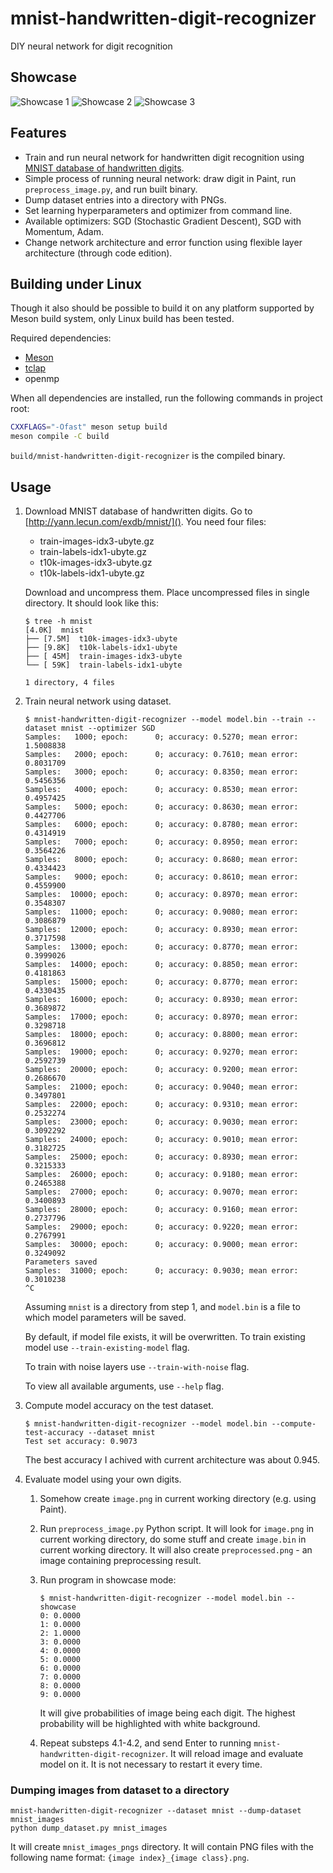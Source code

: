 # mnist-handwritten-digit-recognizer

DIY neural network for digit recognition

## Showcase

![Showcase 1](./docs/images/showcase_1.png)
![Showcase 2](./docs/images/showcase_2.png)
![Showcase 3](./docs/images/showcase_3.png)

## Features

* Train and run neural network for handwritten digit recognition using [MNIST database of handwritten digits](http://yann.lecun.com/exdb/mnist/).
* Simple process of running neural network: draw digit in Paint, run `preprocess_image.py`, and run built binary.
* Dump dataset entries into a directory with PNGs.
* Set learning hyperparameters and optimizer from command line.
* Available optimizers: SGD (Stochastic Gradient Descent), SGD with Momentum, Adam.
* Change network architecture and error function using flexible layer architecture (through code edition).

## Building under Linux

Though it also should be possible to build it on any platform supported by Meson build system, only Linux build has been tested.

Required dependencies:

* [Meson](https://mesonbuild.com/)
* [tclap](https://sourceforge.net/projects/tclap/)
* openmp

When all dependencies are installed, run the following commands in project root:

```sh
CXXFLAGS="-Ofast" meson setup build
meson compile -C build
```

`build/mnist-handwritten-digit-recognizer` is the compiled binary.

## Usage

1. Download MNIST database of handwritten digits.
Go to [http://yann.lecun.com/exdb/mnist/](). You need four files:

    * train-images-idx3-ubyte.gz
    * train-labels-idx1-ubyte.gz
    * t10k-images-idx3-ubyte.gz
    * t10k-labels-idx1-ubyte.gz

    Download and uncompress them. Place uncompressed files in single directory. It should look like this:

    ```
    $ tree -h mnist
    [4.0K]  mnist
    ├── [7.5M]  t10k-images-idx3-ubyte
    ├── [9.8K]  t10k-labels-idx1-ubyte
    ├── [ 45M]  train-images-idx3-ubyte
    └── [ 59K]  train-labels-idx1-ubyte

    1 directory, 4 files
    ```

2. Train neural network using dataset.

    ```
    $ mnist-handwritten-digit-recognizer --model model.bin --train --dataset mnist --optimizer SGD
    Samples:   1000; epoch:      0; accuracy: 0.5270; mean error: 1.5008838
    Samples:   2000; epoch:      0; accuracy: 0.7610; mean error: 0.8031709
    Samples:   3000; epoch:      0; accuracy: 0.8350; mean error: 0.5456356
    Samples:   4000; epoch:      0; accuracy: 0.8530; mean error: 0.4957425
    Samples:   5000; epoch:      0; accuracy: 0.8630; mean error: 0.4427706
    Samples:   6000; epoch:      0; accuracy: 0.8780; mean error: 0.4314919
    Samples:   7000; epoch:      0; accuracy: 0.8950; mean error: 0.3564226
    Samples:   8000; epoch:      0; accuracy: 0.8680; mean error: 0.4334423
    Samples:   9000; epoch:      0; accuracy: 0.8610; mean error: 0.4559900
    Samples:  10000; epoch:      0; accuracy: 0.8970; mean error: 0.3548307
    Samples:  11000; epoch:      0; accuracy: 0.9080; mean error: 0.3086879
    Samples:  12000; epoch:      0; accuracy: 0.8930; mean error: 0.3717598
    Samples:  13000; epoch:      0; accuracy: 0.8770; mean error: 0.3999026
    Samples:  14000; epoch:      0; accuracy: 0.8850; mean error: 0.4181863
    Samples:  15000; epoch:      0; accuracy: 0.8770; mean error: 0.4330435
    Samples:  16000; epoch:      0; accuracy: 0.8930; mean error: 0.3689872
    Samples:  17000; epoch:      0; accuracy: 0.8970; mean error: 0.3298718
    Samples:  18000; epoch:      0; accuracy: 0.8800; mean error: 0.3696812
    Samples:  19000; epoch:      0; accuracy: 0.9270; mean error: 0.2592739
    Samples:  20000; epoch:      0; accuracy: 0.9200; mean error: 0.2686670
    Samples:  21000; epoch:      0; accuracy: 0.9040; mean error: 0.3497801
    Samples:  22000; epoch:      0; accuracy: 0.9310; mean error: 0.2532274
    Samples:  23000; epoch:      0; accuracy: 0.9030; mean error: 0.3092292
    Samples:  24000; epoch:      0; accuracy: 0.9010; mean error: 0.3182725
    Samples:  25000; epoch:      0; accuracy: 0.8930; mean error: 0.3215333
    Samples:  26000; epoch:      0; accuracy: 0.9180; mean error: 0.2465388
    Samples:  27000; epoch:      0; accuracy: 0.9070; mean error: 0.3400893
    Samples:  28000; epoch:      0; accuracy: 0.9160; mean error: 0.2737796
    Samples:  29000; epoch:      0; accuracy: 0.9220; mean error: 0.2767991
    Samples:  30000; epoch:      0; accuracy: 0.9000; mean error: 0.3249092
    Parameters saved
    Samples:  31000; epoch:      0; accuracy: 0.9030; mean error: 0.3010238
    ^C
    ```

    Assuming `mnist` is a directory from step 1, and `model.bin` is a file to which model parameters will be saved.

    By default, if model file exists, it will be overwritten. To train existing model use `--train-existing-model` flag.

    To train with noise layers use `--train-with-noise` flag.

    To view all available arguments, use `--help` flag.

3. Compute model accuracy on the test dataset.

    ```
    $ mnist-handwritten-digit-recognizer --model model.bin --compute-test-accuracy --dataset mnist
    Test set accuracy: 0.9073
    ```

    The best accuracy I achived with current architecture was about 0.945.

4. Evaluate model using your own digits.

    1. Somehow create `image.png` in current working directory (e.g. using Paint).

    2. Run `preprocess_image.py` Python script. It will look for `image.png` in current working directory, do some stuff and create `image.bin` in current working directory. It will also create `preprocessed.png` - an image containing preprocessing result.

    3. Run program in showcase mode:

        ```
        $ mnist-handwritten-digit-recognizer --model model.bin --showcase
        0: 0.0000
        1: 0.0000
        2: 1.0000
        3: 0.0000
        4: 0.0000
        5: 0.0000
        6: 0.0000
        7: 0.0000
        8: 0.0000
        9: 0.0000
        ```

        It will give probabilities of image being each digit. The highest probability will be highlighted with white background.

    4. Repeat substeps 4.1-4.2, and send Enter to running `mnist-handwritten-digit-recognizer`. It will reload image and evaluate model on it. It is not necessary to restart it every time.

### Dumping images from dataset to a directory

```
mnist-handwritten-digit-recognizer --dataset mnist --dump-dataset mnist_images
python dump_dataset.py mnist_images
```

It will create `mnist_images_pngs` directory. It will contain PNG files with the following name format: `{image index}_{image class}.png`.

